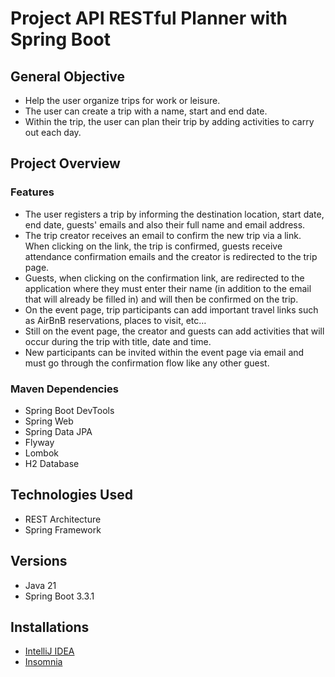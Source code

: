 # Project API RESTful Planner with Spring Boot

## General Objective

- Help the user organize trips for work or leisure. 
- The user can create a trip with a name, start and end date. 
- Within the trip, the user can plan their trip by adding activities to carry out each day.

## Project Overview

### Features

- The user registers a trip by informing the destination location, start date, end date, guests' emails and also their full name and email address.
- The trip creator receives an email to confirm the new trip via a link. When clicking on the link, the trip is confirmed, guests receive attendance confirmation emails and the creator is redirected to the trip page.
- Guests, when clicking on the confirmation link, are redirected to the application where they must enter their name (in addition to the email that will already be filled in) and will then be confirmed on the trip.
- On the event page, trip participants can add important travel links such as AirBnB reservations, places to visit, etc…
- Still on the event page, the creator and guests can add activities that will occur during the trip with title, date and time.
- New participants can be invited within the event page via email and must go through the confirmation flow like any other guest.
 
### Maven Dependencies

- Spring Boot DevTools
- Spring Web
- Spring Data JPA
- Flyway
- Lombok
- H2 Database

## Technologies Used

- REST Architecture
- Spring Framework

## Versions

- Java 21 
- Spring Boot 3.3.1

## Installations

- [IntelliJ IDEA](https://www.jetbrains.com/idea/download/?section=mac)
- [Insomnia](https://insomnia.rest/download)